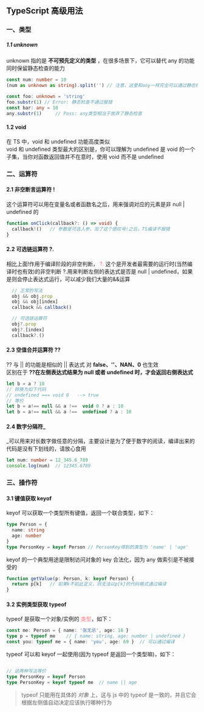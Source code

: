 ## TypeScript 高级用法

### 一、类型

  ##### 1.1 unknown
  unknown 指的是 **不可预先定义的类型** ，在很多场景下，它可以替代 any 的功能同时保留静态检查的能力  
  
  ```typescript
  const num: number = 10
  (num as unknown as string).split('') // 注意，这里和any一样完全可以通过静态检查

  const foo: unknown = 'string'
  foo.substr(1) // Error: 静态检查不通过报错
  const bar: any = 10
  any.substr(1)		// Pass: any类型相当于放弃了静态检查
  ```

  #### 1.2 void
  在 TS 中，void 和 undefined 功能高度类似  
  void 和 undefined 类型最大的区别是，你可以理解为 undefined 是 void 的一个子集，当你对函数返回值并不在意时，使用 void 而不是 undefined

### 二、运算符
  #### 2.1 非空断言运算符 !
  这个运算符可以用在变量名或者函数名之后，用来强调对应的元素是非 null | undefined 的  
  ```typescript
  function onClick(callback?: () => void) {
    callback!()   // 参数是可选入参，加了这个感叹号!之后，TS编译不报错
  }
  ```

  #### 2.2 可选链运算符 ?.
  相比上面!作用于编译阶段的非空判断， <font color="#ff6980">?.</font> 这个是开发者最需要的运行时(当然编译时也有效)的非空判断 
  ?.用来判断左侧的表达式是否是 null | undefined，如果是则会停止表达式运行，可以减少我们大量的&&运算
  ```typescript
    // 正常的写法
    obj && obj.prop 
    obj && obj[index]
    callback && callback()

    // 可选链运算符
    obj?.prop
    obj?.[index]
    callback?.()
  ```

  #### 2.3 空值合并运算符 ??
  ?? 与 || 的功能是相似的
  || 表达式 对 **false、''、NAN、0** 也生效  
  区别在于 **??在左侧表达式结果为 null 或者 undefined 时，才会返回右侧表达式**
  ```typescript
  let b = a ? 10
  // 转换为如下代码
  // undefined === void 0   --> true
  // 等价
  let b = a!== null && a !==  void 0 ? a : 10
  let b = a!== null && a !==  undefined ? a : 10
  ```

  #### 2.4 数字分隔符_
  _可以用来对长数字做任意的分隔，主要设计是为了便于数字的阅读，编译出来的代码是没有下划线的，请放心食用 
  ```typescript
  let num: number = 12_345.6_789
  console.log(num)  // 12345.6789
  ```
### 三、操作符
  #### 3.1 键值获取 keyof
  keyof 可以获取一个类型所有键值，返回一个联合类型，如下：  
  ```typescript
  type Person = {
    name: string
    age: number
  }
  type PersonKey = keyof Person // PersonKey得到的类型为 'name' | 'age'
  ```
  keyof 的一个典型用途是限制访问对象的 key 合法化，因为 any 做索引是不被接受的  
  ```typescript
  function getValue(p: Person, k: keyof Person) {
    return p[k]   // 如果k不如此定义，则无法以p[k]的代码格式通过编译
  }
  ```

  #### 3.2 实例类型获取 typeof
  typeof 是获取一个对象/实例的 <font color="#ff7980">类型</font>，如下：  
  ```typescript
  const me: Person = { name: '张无忌', age: 18 }
  type p = typeof me    // { name: string, age: number | undefined }
  const you: typeof me = { name: 'you', age: 69 }  // 可以通过编译
  ```
  typeof 可以和 keyof 一起使用(因为 typeof 是返回一个类型嘛)，如下：  
  ```typescript

  // 这两种写法等价
  type PersonKey = keyof Person
  type PersonKey = keyof typeof me  // name || age
  ```
  > typeof 只能用在具体的 *对象* 上，这与 js 中的 typeof 是一致的，并且它会根据左侧值自动决定应该执行哪种行为 